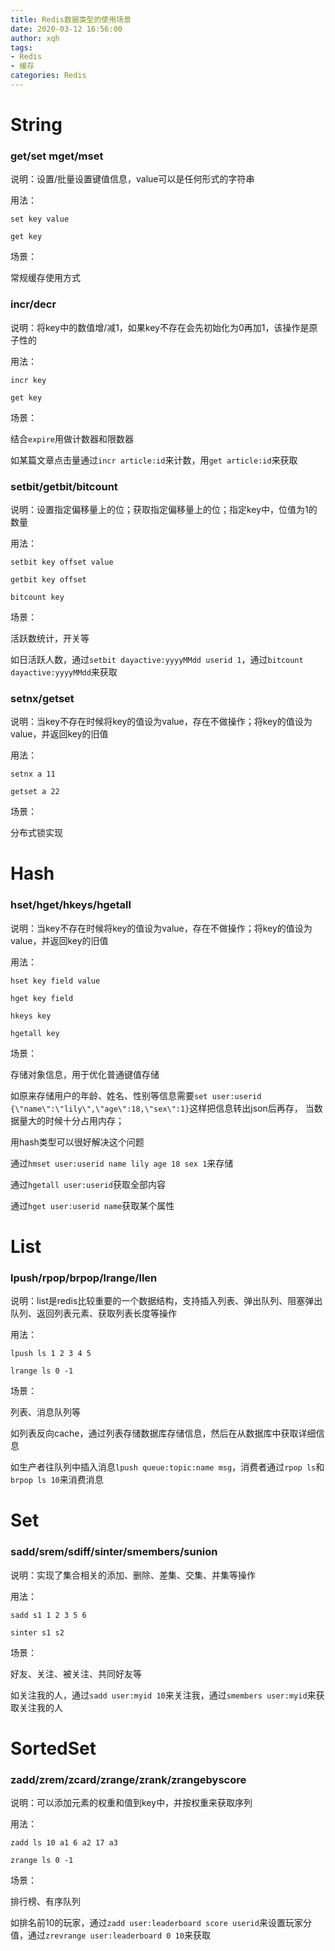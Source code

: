 ```yaml
---
title: Redis数据类型的使用场景
date: 2020-03-12 16:56:00
author: xqh
tags:
- Redis
- 缓存
categories: Redis
---
```


# String
### get/set mget/mset

说明：设置/批量设置键值信息，value可以是任何形式的字符串

用法：

``set key value``

``get key``

场景：

常规缓存使用方式

### incr/decr

说明：将key中的数值增/减1，如果key不存在会先初始化为0再加1，该操作是原子性的

用法：

``incr key``

``get key``

场景：

结合``expire``用做计数器和限数器

如某篇文章点击量通过``incr article:id``来计数，用``get article:id``来获取

### setbit/getbit/bitcount

说明：设置指定偏移量上的位；获取指定偏移量上的位；指定key中，位值为1的数量

用法：

``setbit key offset value``

``getbit key offset``

``bitcount key``

场景：

活跃数统计，开关等

如日活跃人数，通过``setbit dayactive:yyyyMMdd userid 1``，通过``bitcount dayactive:yyyyMMdd``来获取

### setnx/getset

说明：当key不存在时候将key的值设为value，存在不做操作；将key的值设为value，并返回key的旧值

用法：

``setnx a 11``

``getset a 22``

场景：

分布式锁实现


# Hash

### hset/hget/hkeys/hgetall

说明：当key不存在时候将key的值设为value，存在不做操作；将key的值设为value，并返回key的旧值

用法：

``hset key field value``

``hget key field``

``hkeys key``

``hgetall key``

场景：

存储对象信息，用于优化普通键值存储

如原来存储用户的年龄、姓名、性别等信息需要``set user:userid {\"name\":\"lily\",\"age\":18,\"sex\":1}``这样把信息转出json后再存，
当数据量大的时候十分占用内存；

用hash类型可以很好解决这个问题

通过``hmset user:userid name lily age 18 sex 1``来存储

通过``hgetall user:userid``获取全部内容

通过``hget user:userid name``获取某个属性


# List

### lpush/rpop/brpop/lrange/llen

说明：list是redis比较重要的一个数据结构，支持插入列表、弹出队列、阻塞弹出队列、返回列表元素、获取列表长度等操作

用法：

``lpush ls 1 2 3 4 5``

``lrange ls 0 -1``

场景：

列表、消息队列等

如列表反向cache，通过列表存储数据库存储信息，然后在从数据库中获取详细信息

如生产者往队列中插入消息``lpush queue:topic:name msg``，消费者通过``rpop ls``和``brpop ls 10``来消费消息


# Set

### sadd/srem/sdiff/sinter/smembers/sunion 

说明：实现了集合相关的添加、删除、差集、交集、并集等操作

用法：

``sadd s1 1 2 3 5 6``

``sinter s1 s2``

场景：

好友、关注、被关注、共同好友等

如关注我的人，通过``sadd user:myid 10``来关注我，通过``smembers user:myid``来获取关注我的人


# SortedSet

### zadd/zrem/zcard/zrange/zrank/zrangebyscore 

说明：可以添加元素的权重和值到key中，并按权重来获取序列

用法：

``zadd ls 10 a1 6 a2 17 a3``

``zrange ls 0 -1``

场景：

排行榜、有序队列

如排名前10的玩家，通过``zadd user:leaderboard score userid``来设置玩家分值，通过``zrevrange user:leaderboard 0 10``来获取
